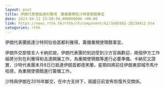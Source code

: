 ```yaml
---
layout: post
title: 伊朗代表團抵達利雅得　籌備重開駐沙特使領館事宜
date: 2023-04-12 23:50:54.000000000 +08:00
link: https://news.rthk.hk/rthk/ch/component/k2/1695982-20230412.htm
categories: rthk
---
```


伊朗代表團抵達沙特阿拉伯首都利雅得，籌備重開使領館事宜。

伊朗外交部發言人卡納尼說，伊朗代表團的到訪受到沙方官員歡迎，兩個伊方工作組將分別在利雅得和吉達開展工作，為重開使領館等進行必要準備。卡納尼又證實，沙特代表團本月8日已抵達伊朗首都德黑蘭，星期四將前往伊朗東部城市馬什哈德，為重開使領館進行籌備工作。

沙特與伊朗在2016年斷交，在中方支持下，兩國日前宣佈恢復外交關係。

